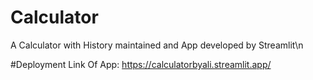 # Calculator
A Calculator with History maintained and App developed by Streamlit\n

#Deployment Link Of App: https://calculatorbyali.streamlit.app/
